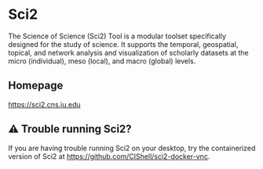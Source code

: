 # Sci2

The Science of Science (Sci2) Tool is a modular toolset specifically designed for the study of science. It supports the temporal, geospatial, topical, and network analysis and visualization of scholarly datasets at the micro (individual), meso (local), and macro (global) levels.

## Homepage

<https://sci2.cns.iu.edu>

## :warning: Trouble running Sci2?

If you are having trouble running Sci2 on your desktop, try the containerized version of Sci2 at <https://github.com/CIShell/sci2-docker-vnc>.
